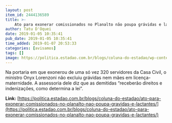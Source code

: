 ```yaml
---
layout: post
item_id: 2444136589
title: >-
    Ato para exonerar comissionados no Planalto não poupa grávidas e lactantes
author: Tatu D'Oquei
date: 2019-01-05 10:35:41
pub_date: 2019-01-05 10:35:41
time_added: 2019-01-07 20:53:33
categories: [avisamos]
tags: []
image: https://politica.estadao.com.br/blogs/coluna-do-estadao/wp-content/uploads/sites/352/2019/01/1546292021017.jpg
---
```


Na portaria em que exonerou de uma só vez 320 servidores da Casa Civil, o ministro Onyx Lorenzoni não excluiu grávidas nem mães em licença-maternidade. A assessoria dele diz que as demitidas “receberão direitos e indenizações, como determina a lei”.

**Link:** [https://politica.estadao.com.br/blogs/coluna-do-estadao/ato-para-exonerar-comissionados-no-planalto-nao-poupa-gravidas-e-lactantes/](https://politica.estadao.com.br/blogs/coluna-do-estadao/ato-para-exonerar-comissionados-no-planalto-nao-poupa-gravidas-e-lactantes/)

